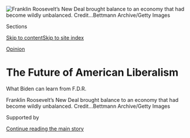 <div id="app">

<div>

<div>

<div>

</div>

<div data-aria-hidden="false">

<div id="site-content" role="main">

<div>

<div class="css-1aor85t" style="opacity:0.000000001;z-index:-1;visibility:hidden">

<div class="css-1hqnpie">

<div class="css-epjblv">

<span class="css-17xtcya">[Opinion](/section/opinion)</span><span class="css-x15j1o">|</span><span class="css-fwqvlz">The
Future of American Liberalism</span>

</div>

<div class="css-k008qs">

<div class="css-1iwv8en">

<span class="css-18z7m18"></span>

<div>

</div>

</div>

<span class="css-1n6z4y">https://nyti.ms/39GPd7n</span>

<div class="css-1705lsu">

<div class="css-4xjgmj">

<div class="css-4skfbu" role="toolbar" data-aria-label="Social Media Share buttons, Save button, and Comments Panel with current comment count" data-testid="share-tools">

  - 
  - 
  - 
  - 
    
    <div class="css-6n7j50">
    
    </div>

  - 
  - 

</div>

</div>

</div>

</div>

</div>

</div>

<div id="NYT_TOP_BANNER_REGION" class="css-11qgg8s">

</div>

<div id="fullBleedHeaderContent">

<div class="css-n4ws9g">

![<span class="css-16f3y1r e13ogyst0" data-aria-hidden="true">Franklin
Roosevelt’s New Deal brought balance to an economy that had become
wildly unbalanced.
</span><span class="css-cnj6d5 e1z0qqy90" itemprop="copyrightHolder"><span class="css-1ly73wi e1tej78p0">Credit...</span><span><span>Bettmann
Archive/Getty
Images</span></span></span>](https://static01.nyt.com/images/2020/07/30/opinion/30brooksWeb/30brooksWeb-articleLarge.jpg?quality=75&auto=webp&disable=upscale)

</div>

<div class="css-3z92zw">

<div class="css-6cn7ki">

<div class="NYTAppHideMasthead css-1bcu9v6 e1suatyy0">

<div class="section css-1o1qe8k e1suatyy2">

<div class="css-cu5p7t er09x8g0">

<div class="css-6n7j50">

</div>

<span class="css-1dv1kvn">Sections</span>

[Skip to content](#site-content)[Skip to site index](#site-index)

</div>

<div class="css-10698na e1huz5gh0">

</div>

</div>

</div>

[Opinion](/section/opinion)

<div class="css-1sojcmr ehdk2mb0">

# The Future of American Liberalism

</div>

What Biden can learn from F.D.R.

</div>

</div>

<div class="css-nwzfg5 e1gnum310">

<span class="css-1f9pvn2 opinion">Franklin Roosevelt’s New Deal brought
balance to an economy that had become wildly unbalanced.
</span><span class="css-cnj6d5 e1z0qqy90" itemprop="copyrightHolder"><span class="css-1ly73wi e1tej78p0">Credit...</span><span><span>Bettmann
Archive/Getty Images</span></span></span>

</div>

<div id="sponsor-wrapper" class="css-1hyfx7x">

<div id="sponsor-slug" class="css-19vbshk">

Supported by

</div>

[Continue reading the main story](#after-sponsor)

<div id="sponsor" class="ad sponsor-wrapper" style="text-align:center;height:100%;display:block">

</div>

<div id="after-sponsor">

</div>

</div>

<div class="css-1wx1auc e1gnum311">

<div class="css-18e8msd">

<div class="css-vp77d3 epjyd6m0">

<div class="css-1p10dcb ey68jwv0" data-aria-hidden="true">

[![David
Brooks](https://static01.nyt.com/images/2018/04/03/opinion/david-brooks/david-brooks-thumbLarge-v2.png
"David Brooks")](https://www.nytimes.com/by/david-brooks)

</div>

<div class="css-1baulvz">

By [<span class="css-1baulvz last-byline" itemprop="name">David
Brooks</span>](https://www.nytimes.com/by/david-brooks)

<div class="css-8atqhb">

Opinion Columnist

</div>

</div>

</div>

  - July 30, 2020

  - 
    
    <div class="css-4xjgmj">
    
    <div class="css-d8bdto" role="toolbar" data-aria-label="Social Media Share buttons, Save button, and Comments Panel with current comment count" data-testid="share-tools">
    
      - 
      - 
      - 
      - 
        
        <div class="css-6n7j50">
        
        </div>
    
      - 
      - 
    
    </div>
    
    </div>

</div>

</div>

</div>

<div class="section meteredContent css-1r7ky0e" name="articleBody" itemprop="articleBody">

<div class="css-1fanzo5 StoryBodyCompanionColumn">

<div class="css-53u6y8">

The United States just endured its worst economic quarter in recorded
history. If this trend had continued for an entire year, American
economic output would have been down by about a third.

So I’m hoping Joe Biden and his team are reading up on Franklin
Roosevelt and the New Deal. The New Dealers succeeded in a moment like
this. Their experience offers some powerful lessons for Biden as he
campaigns and if he wins:

## Offer big change that feels familiar.

Economic and health calamities are experienced by most people as if they
were natural disasters and complete societal breakdowns. People feel
intense waves of fear about the future. They want a leader, like F.D.R.,
who demonstrates optimistic fearlessness.

They want one who, once in office, produces an intense burst of activity
that is both new but also offers people security and safety. During the
New Deal, Social Security gave seniors secure retirements. The Works
Progress Administration gave 8.5 million Americans secure jobs.

Biden’s “Build Back Better” slogan is a perfect encapsulation of this
mood of simultaneously longing for the safety of the past while moving
to a brighter future.

</div>

</div>

<div class="css-1fanzo5 StoryBodyCompanionColumn">

<div class="css-53u6y8">

## Broadcast pragmatism, not ideology.

New Dealers were willing to try anything that met the specific
emergencies of the moment. There was a strong anti-ideological bias in
the administration and a wanton willingness to experiment. For example,
Roosevelt’s first instinct was to cut government spending in order to
reduce the deficit, until he flipped, realizing that it wouldn’t work in
a depression.

“I really do not know what the basic principle of the New Deal is,” one
of his top advisers admitted. That pragmatism reassured the American
people, who didn’t want a revolution; they wanted a recovery.

## Even in a crisis of capitalism, embrace capitalism.

Historian ** Richard Pells
[notes](https://www.google.com/books/edition/Radical_Visions_and_American_Dreams/ENEKTEdhhtMC?hl=en&gbpv=0)
that flagship progressive magazines like The Nation and The New Republic
did not endorse F.D.R. in 1932, but rather his socialist opponent,
Norman Thomas. As the New Deal succeeded, many progressive intellectuals
mobilized a barrage of criticism against it. By 1934 they were producing
books with titles like “The Coming American Revolution” and calling for
the creation of a new political party of the left.

They understood Roosevelt was a liberal capitalist, not a socialist. “I
want to save our system, the capitalist system,” he said at one point.
“My desire \[is\] to obviate revolution,” he said at another. He was
seeking to save capitalism from the capitalists, who had concentrated
too much power in themselves. He was trying to reform capitalism to
preserve it.

## Get capitalism moving.

The Reconstruction Finance Corporation, run by Jesse Jones, a Hoover
administration holdover, gave bankers incentives to take the capital
that had been sitting in their vaults and get it out into the community.
The Federal Housing Administration backed mortgages. As Louis Hyman of
Cornell
[notes](https://www.theatlantic.com/ideas/archive/2019/03/surprising-truth-about-roosevelts-new-deal/584209/),
the F.H.A. induced more private lending in a few months than the Public
Works Administration spent during the entire decade. The New Deal was
more clever and diverse than just tax-and-spend liberalism.

</div>

</div>

<div class="css-1fanzo5 StoryBodyCompanionColumn">

<div class="css-53u6y8">

## Embrace expertise.

Huey Long, Father Coughlin and Francis Townsend were leading a populist
revolt that threatened to bring an era of bottom-up authoritarianism.
F.D.R. tried to co-opt them a bit, but mostly he just outperformed them
with talent. He staffed his administration with a very bright and
unabashedly “brains trust” array of lawyers, professors, economists and
social workers.

## Look for imbalances.

Capitalist economies get out of whack from time to time. The New Deal
brought balance. It made it easier for workers to unionize and deal on
more equal terms with business. Wall Street was too powerful. The New
Deal reined it in.

## Devolve power to Congress.

Historian Ira Katznelson argues that too much attention is paid to
F.D.R., when the real action was in Congress. If you want to unleash a
torrent of action you have to let individual members of Congress drive
their own initiatives, not concentrate power in the White House or House
speaker’s office.

The New Deal didn’t produce an instant economic turnaround. But it did
show that democratic capitalism could still function. His enemies called
Roosevelt a socialist or a populist, but in reality it was Roosevelt who
defeated socialism and populism. In America at least, they were spent
forces by 1939.

F.D.R. also demonstrated that the most effective leaders in crisis are
often at the center of their party, not at left or right vanguard.
Abraham Lincoln took enormous heat from abolitionists. But he’s the one
who defeated slavery. Theodore Roosevelt had a conservative disposition
and lagged behind many Progressives. But he’s the one who led
Progressive reforms. F.D.R. was able to pass so much legislation
precisely because he was so shifting and pragmatic and did not turn
everything into a polarized war.

We’re not going to have another Roosevelt. But in a time of crisis, in
an ideological age, he showed it’s possible to get a lot done if you
turn down the ideological temperature, if you evade the culture war, if
you are willing to be positive and openly experimental.

That’s the New Dealers’ big lesson for Biden & Company.

*The Times is committed to publishing* [*a diversity of
letters*](https://www.nytimes.com/2019/01/31/opinion/letters/letters-to-editor-new-york-times-women.html)
*to the editor. We’d like to hear what you think about this or any of
our articles. Here are some*
[*tips*](https://help.nytimes.com/hc/en-us/articles/115014925288-How-to-submit-a-letter-to-the-editor)*.
And here’s our email:*
[*letters@nytimes.com*](mailto:letters@nytimes.com)*.*

*Follow The New York Times Opinion section on*
[*Facebook*](https://www.facebook.com/nytopinion)*,* [*Twitter
(@NYTopinion)*](http://twitter.com/NYTOpinion) *and*
[*Instagram*](https://www.instagram.com/nytopinion/)*.*

</div>

</div>

</div>

<div>

</div>

<div>

</div>

<div>

</div>

<div>

<div id="bottom-wrapper" class="css-1ede5it">

<div id="bottom-slug" class="css-l9onyx">

Advertisement

</div>

[Continue reading the main story](#after-bottom)

<div id="bottom" class="ad bottom-wrapper" style="text-align:center;height:100%;display:block;min-height:90px">

</div>

<div id="after-bottom">

</div>

</div>

</div>

</div>

</div>

## Site Index

<div>

</div>

## Site Information Navigation

  - [© <span>2020</span> <span>The New York Times
    Company</span>](https://help.nytimes.com/hc/en-us/articles/115014792127-Copyright-notice)

<!-- end list -->

  - [NYTCo](https://www.nytco.com/)
  - [Contact
    Us](https://help.nytimes.com/hc/en-us/articles/115015385887-Contact-Us)
  - [Work with us](https://www.nytco.com/careers/)
  - [Advertise](https://nytmediakit.com/)
  - [T Brand Studio](http://www.tbrandstudio.com/)
  - [Your Ad
    Choices](https://www.nytimes.com/privacy/cookie-policy#how-do-i-manage-trackers)
  - [Privacy](https://www.nytimes.com/privacy)
  - [Terms of
    Service](https://help.nytimes.com/hc/en-us/articles/115014893428-Terms-of-service)
  - [Terms of
    Sale](https://help.nytimes.com/hc/en-us/articles/115014893968-Terms-of-sale)
  - [Site Map](https://spiderbites.nytimes.com)
  - [Help](https://help.nytimes.com/hc/en-us)
  - [Subscriptions](https://www.nytimes.com/subscription?campaignId=37WXW)

</div>

</div>

</div>

</div>
